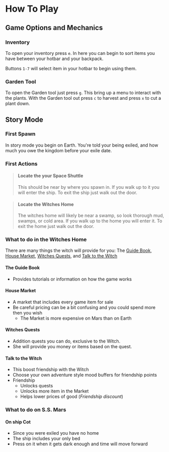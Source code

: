 # How To Play

## Game Options and Mechanics

### Inventory
To open your inventory press `e`. In here you can begin to sort items you have between your hotbar and your backpack. 

Buttons `1-7` will select item in your hotbar to begin using them.

### Garden Tool
To open the Garden tool just press `g`. This bring up a menu to interact with the plants. With the Garden tool
out press `c` to harvest and press `x` to cut a plant down.

## Story Mode

### First Spawn

In story mode you begin on Earth. You're told your being exiled, and how much
you owe the kingdom before your exile date. 

### First Actions

> #### Locate the your Space Shuttle
> This should be near by where you spawn in. If you walk up to it you will enter the ship.
> To exit the ship just walk out the door.

> #### Locate the Witches Home
> The witches home will likely be near a swamp, so look thorough mud, swamps, or cold area.
> If you walk up to the home you will enter it.
> To exit the home just walk out the door.

### What to do in the Witches Home
There are many things the witch will provide for you: The [Guide Book](#the-guide-book), [House Market](#house-market), [Witches Quests](#witches-quests), and [Talk to the Witch](#talk-to-the-witch)

#### The Guide Book
* Provides tutorials or information on how the game works

#### House Market
* A market that includes every game item for sale
* Be careful pricing can be a bit confusing and you could spend more then you wish
  * The Market is more expensive on Mars than on Earth

#### Witches Quests
* Addition quests you can do, exclusive to the Witch. 
* She will provide you money or items based on the quest.

#### Talk to the Witch
* This boost friendship with the Witch
* Choose your own adventure style mood buffers for friendship points
* Friendship
  * Unlocks quests
  * Unlocks more item in the Market
  * Helps lower prices of good (*Friendship discount*)

### What to do on S.S. Mars

#### On ship Cot
* Since you were exiled you have no home
* The ship includes your only bed
* Press on it when it gets dark enough and time will move forward